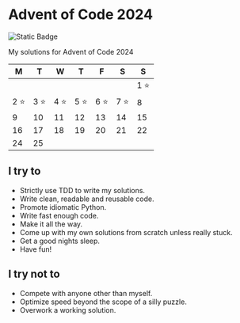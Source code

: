 # Advent of Code 2024
![Static Badge](https://img.shields.io/badge/AoC-14-009900?style=for-the-badge&logo=adventofcode&labelColor=black&link=https%3A%2F%2Fadventofcode.com%2F)

My solutions for Advent of Code 2024

| M | T | W | T | F | S | S |
|---|---|---|---|---|---|---|
|   |   |   |   |   |   | 1 ⭐ |
| 2 ⭐ | 3 ⭐ | 4 ⭐ | 5 ⭐ | 6 ⭐ | 7 ⭐ | 8 |
| 9 | 10 | 11 | 12 | 13 | 14 | 15 |
| 16 | 17 | 18 | 19 | 20 | 21 | 22 |
| 24 | 25 |  |  |  |  |  |

 

## I try to
- Strictly use TDD to write my solutions.
- Write clean, readable and reusable code.
- Promote idiomatic Python.
- Write fast enough code.
- Make it all the way.
- Come up with my own solutions from scratch unless really stuck.
- Get a good nights sleep.
- Have fun!

## I try not to
- Compete with anyone other than myself.
- Optimize speed beyond the scope of a silly puzzle.
- Overwork a working solution.

